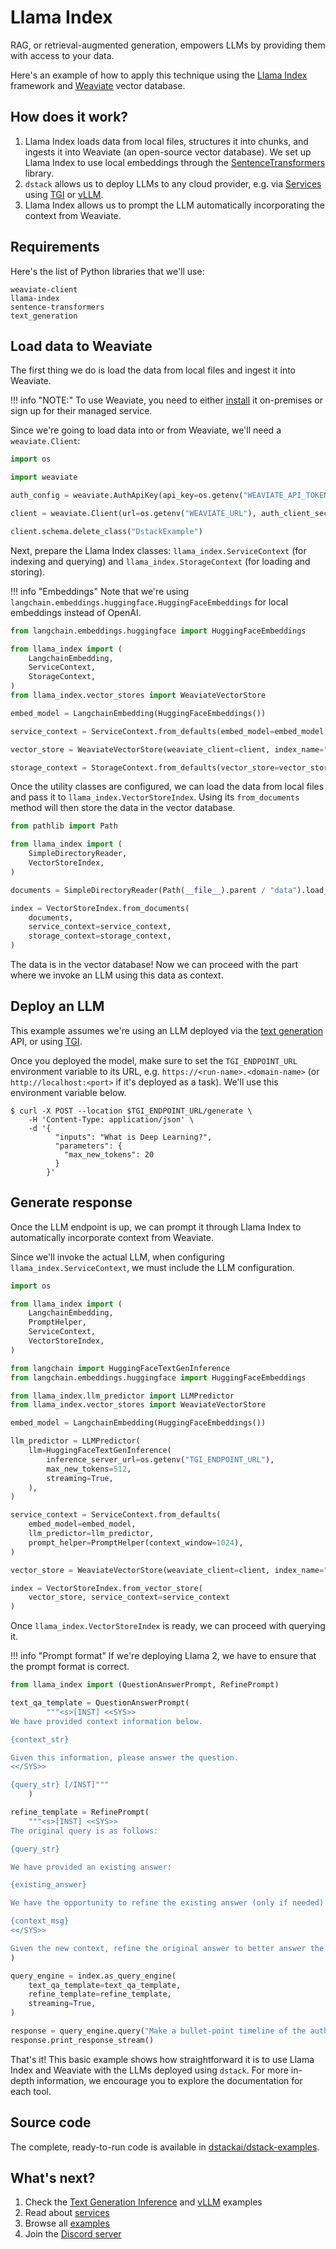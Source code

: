 # Llama Index

RAG, or retrieval-augmented generation, empowers LLMs by providing them with access to your data.

Here's an example of how to apply this technique using the [Llama Index](https://www.llamaindex.ai/) framework 
and [Weaviate](https://weaviate.io/) vector database.

## How does it work?

1. Llama Index loads data from local files, structures it into chunks, and ingests it into Weaviate (an open-source vector database).
   We set up Llama Index to use local embeddings through the [SentenceTransformers](https://www.sbert.net/) library.
2. `dstack` allows us to deploy LLMs to any cloud provider, e.g. via [Services](../docs/guides/services.md) using [TGI](tgi.md) or [vLLM](vllm.md).
3. Llama Index allows us to prompt the LLM automatically incorporating the context from Weaviate. 
 
## Requirements

Here's the list of Python libraries that we'll use:

```
weaviate-client
llama-index
sentence-transformers
text_generation
```

## Load data to Weaviate

The first thing we do is load the data from local files and ingest it into Weaviate.

!!! info "NOTE:"
    To use Weaviate, you need to either [install](https://weaviate.io/developers/weaviate/installation) 
    it on-premises or sign up for their managed service.

Since we're going to load data into or from Weaviate, we'll need a `weaviate.Client`:

```python
import os

import weaviate

auth_config = weaviate.AuthApiKey(api_key=os.getenv("WEAVIATE_API_TOKEN"))

client = weaviate.Client(url=os.getenv("WEAVIATE_URL"), auth_client_secret=auth_config)

client.schema.delete_class("DstackExample")
```

Next, prepare the Llama Index classes: `llama_index.ServiceContext` (for indexing and querying) and
`llama_index.StorageContext` (for loading and storing). 

!!! info "Embeddings"
    Note that we're using
    `langchain.embeddings.huggingface.HuggingFaceEmbeddings` for local embeddings instead of OpenAI.

```python
from langchain.embeddings.huggingface import HuggingFaceEmbeddings

from llama_index import (
    LangchainEmbedding,
    ServiceContext,
    StorageContext,
)
from llama_index.vector_stores import WeaviateVectorStore

embed_model = LangchainEmbedding(HuggingFaceEmbeddings())

service_context = ServiceContext.from_defaults(embed_model=embed_model, llm=None)

vector_store = WeaviateVectorStore(weaviate_client=client, index_name="DstackExample")

storage_context = StorageContext.from_defaults(vector_store=vector_store)
```

Once the utility classes are configured, we can load the data from local files and pass it to
`llama_index.VectorStoreIndex`. Using its `from_documents` method will then store the data in the vector database.

```python
from pathlib import Path

from llama_index import (
    SimpleDirectoryReader,
    VectorStoreIndex,
)

documents = SimpleDirectoryReader(Path(__file__).parent / "data").load_data()

index = VectorStoreIndex.from_documents(
    documents,
    service_context=service_context,
    storage_context=storage_context,
)
```

The data is in the vector database! Now we can proceed with the part where we invoke an LLM using this data as context.

## Deploy an LLM

This example assumes we're using an LLM deployed via the [text generation](../docs/guides/text-generation.md) API,
or using [TGI](tgi.md).

Once you deployed the model, make sure to set the `TGI_ENDPOINT_URL` environment variable 
to its URL, e.g. `https://<run-name>.<domain-name>` (or `http://localhost:<port>` if it's deployed 
as a task). We'll use this environment variable below.

<div class="termy">

```shell
$ curl -X POST --location $TGI_ENDPOINT_URL/generate \
    -H 'Content-Type: application/json' \
    -d '{
          "inputs": "What is Deep Learning?",
          "parameters": {
            "max_new_tokens": 20
          }
        }'
```

</div>

## Generate response

Once the LLM endpoint is up, we can prompt it through Llama Index to automatically incorporate context from Weaviate.

Since we'll invoke the actual LLM, when configuring `llama_index.ServiceContext`, we must include the LLM configuration.

```python
import os

from llama_index import (
    LangchainEmbedding,
    PromptHelper,
    ServiceContext,
    VectorStoreIndex,
)

from langchain import HuggingFaceTextGenInference
from langchain.embeddings.huggingface import HuggingFaceEmbeddings

from llama_index.llm_predictor import LLMPredictor
from llama_index.vector_stores import WeaviateVectorStore

embed_model = LangchainEmbedding(HuggingFaceEmbeddings())

llm_predictor = LLMPredictor(
    llm=HuggingFaceTextGenInference(
        inference_server_url=os.getenv("TGI_ENDPOINT_URL"),
        max_new_tokens=512,
        streaming=True,
    ),
)

service_context = ServiceContext.from_defaults(
    embed_model=embed_model,
    llm_predictor=llm_predictor,
    prompt_helper=PromptHelper(context_window=1024),
)

vector_store = WeaviateVectorStore(weaviate_client=client, index_name="DstackExample")

index = VectorStoreIndex.from_vector_store(
    vector_store, service_context=service_context
)
```

Once `llama_index.VectorStoreIndex` is ready, we can proceed with querying it.

!!! info "Prompt format"
    If we're deploying Llama 2, we have to ensure that the prompt format is correct.

```python
from llama_index import (QuestionAnswerPrompt, RefinePrompt)

text_qa_template = QuestionAnswerPrompt(
        """<s>[INST] <<SYS>>
We have provided context information below. 

{context_str}

Given this information, please answer the question.
<</SYS>>

{query_str} [/INST]"""
    )

refine_template = RefinePrompt(
    """<s>[INST] <<SYS>>
The original query is as follows: 

{query_str}

We have provided an existing answer:

{existing_answer}

We have the opportunity to refine the existing answer (only if needed) with some more context below.

{context_msg}
<</SYS>>

Given the new context, refine the original answer to better answer the query. If the context isn't useful, return the original answer. [/INST]"""
)

query_engine = index.as_query_engine(
    text_qa_template=text_qa_template,
    refine_template=refine_template,
    streaming=True,
)

response = query_engine.query("Make a bullet-point timeline of the authors biography?")
response.print_response_stream()
```

That's it! This basic example shows how straightforward it is to use Llama Index and Weaviate with the LLMs deployed
using `dstack`. For more in-depth information, we encourage you to explore the documentation for each tool.

## Source code

The complete, ready-to-run code is available in [dstackai/dstack-examples](https://github.com/dstackai/dstack-examples).

## What's next?

1. Check the [Text Generation Inference](tgi.md) and [vLLM](vllm.md) examples
2. Read about [services](../docs/guides/services.md)
3. Browse all [examples](index.md)
4. Join the [Discord server](https://discord.gg/u8SmfwPpMd)
